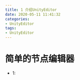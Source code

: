```yaml
---
title: 1 介绍UnityEditor
date: 2020-05-11 11:41:32
categories:
- UnityEditor
tags:
- UnityEditor
---
```

# 简单的节点编辑器

* 1: